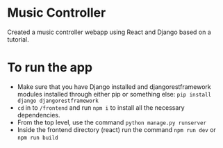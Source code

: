 # Music Controller
Created a music controller webapp using React and Django based on a tutorial.

# To run the app
 - Make sure that you have Django installed and djangorestframework modules installed through either pip or something else: `pip install django djangorestframework`
 - `cd` in to `/frontend` and run `npm i` to install all the necessary dependencies.
 - From the top level, use the command `python manage.py runserver`
 - Inside the frontend directory (react) run the command `npm run dev` or `npm run build`
